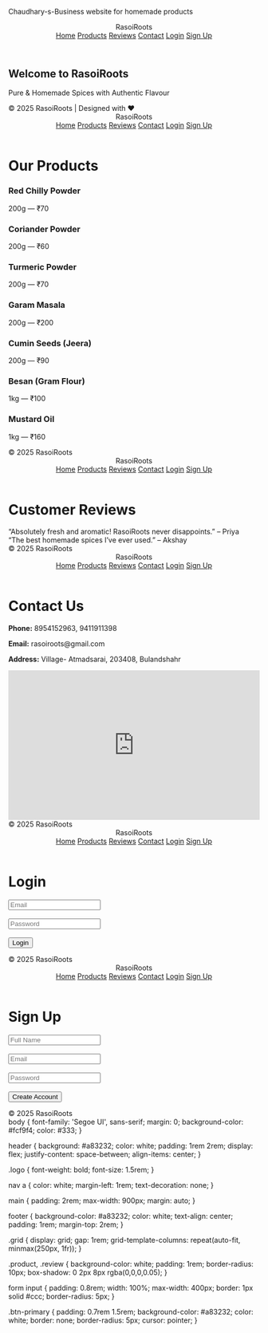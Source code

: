  Chaudhary-s-Business
website for homemade products
<!DOCTYPE html>
<html lang="en">
<head>
  <meta charset="UTF-8" />
  <meta name="viewport" content="width=device-width, initial-scale=1.0"/>
  <title>RasoiRoots | Home</title>
  <link rel="stylesheet" href="style.css" />
</head>
<body>
  <header>
    <div class="logo">RasoiRoots</div>
    <nav>
      <a href="index.html">Home</a>
      <a href="products.html">Products</a>
      <a href="reviews.html">Reviews</a>
      <a href="contact.html">Contact</a>
      <a href="login.html">Login</a>
      <a href="signup.html">Sign Up</a>
    </nav>
  </header>

  <main>
    <section>
      <h1>Welcome to RasoiRoots</h1>
      <p>Pure & Homemade Spices with Authentic Flavour</p>
    </section>
  </main>

  <footer>
    &copy; 2025 RasoiRoots | Designed with ❤️
  </footer>
</body>
</html>
<!DOCTYPE html>
<html lang="en">
<head>
  <meta charset="UTF-8" />
  <meta name="viewport" content="width=device-width, initial-scale=1.0"/>
  <title>RasoiRoots | Products</title>
  <link rel="stylesheet" href="style.css" />
</head>
<body>
  <header>
    <div class="logo">RasoiRoots</div>
    <nav>
      <a href="index.html">Home</a>
      <a href="products.html">Products</a>
      <a href="reviews.html">Reviews</a>
      <a href="contact.html">Contact</a>
      <a href="login.html">Login</a>
      <a href="signup.html">Sign Up</a>
    </nav>
  </header>

  <main>
    <h1>Our Products</h1>
    <div class="grid">
      <div class="product"><h3>Red Chilly Powder</h3><p>200g — ₹70</p></div>
      <div class="product"><h3>Coriander Powder</h3><p>200g — ₹60</p></div>
      <div class="product"><h3>Turmeric Powder</h3><p>200g — ₹70</p></div>
      <div class="product"><h3>Garam Masala</h3><p>200g — ₹200</p></div>
      <div class="product"><h3>Cumin Seeds (Jeera)</h3><p>200g — ₹90</p></div>
      <div class="product"><h3>Besan (Gram Flour)</h3><p>1kg — ₹100</p></div>
      <div class="product"><h3>Mustard Oil</h3><p>1kg — ₹160</p></div>
    </div>
  </main>

  <footer>
    &copy; 2025 RasoiRoots
  </footer>
</body>
</html>
<!DOCTYPE html>
<html lang="en">
<head>
  <meta charset="UTF-8" />
  <meta name="viewport" content="width=device-width, initial-scale=1.0"/>
  <title>RasoiRoots | Reviews</title>
  <link rel="stylesheet" href="style.css" />
</head>
<body>
  <header>
    <div class="logo">RasoiRoots</div>
    <nav>
      <a href="index.html">Home</a>
      <a href="products.html">Products</a>
      <a href="reviews.html">Reviews</a>
      <a href="contact.html">Contact</a>
      <a href="login.html">Login</a>
      <a href="signup.html">Sign Up</a>
    </nav>
  </header>

  <main>
    <h1>Customer Reviews</h1>
    <div class="grid">
      <div class="review">“Absolutely fresh and aromatic! RasoiRoots never disappoints.” – Priya</div>
      <div class="review">“The best homemade spices I’ve ever used.” – Akshay</div>
    </div>
  </main>

  <footer>
    &copy; 2025 RasoiRoots
  </footer>
</body>
</html>
<!DOCTYPE html>
<html lang="en">
<head>
  <meta charset="UTF-8" />
  <meta name="viewport" content="width=device-width, initial-scale=1.0"/>
  <title>RasoiRoots | Contact</title>
  <link rel="stylesheet" href="style.css" />
</head>
<body>
  <header>
    <div class="logo">RasoiRoots</div>
    <nav>
      <a href="index.html">Home</a>
      <a href="products.html">Products</a>
      <a href="reviews.html">Reviews</a>
      <a href="contact.html">Contact</a>
      <a href="login.html">Login</a>
      <a href="signup.html">Sign Up</a>
    </nav>
  </header>

  <main>
    <h1>Contact Us</h1>
    <p><strong>Phone:</strong> 8954152963, 9411911398</p>
    <p><strong>Email:</strong> rasoiroots@gmail.com</p>
    <p><strong>Address:</strong> Village- Atmadsarai, 203408, Bulandshahr</p>
    <iframe
      src="https://www.google.com/maps/embed?pb=!1m18!1m12!1m3!1d14014.885514059218!2d77.9489032!3d28.4090125"
      width="100%" height="300" style="border:0;" allowfullscreen="" loading="lazy"></iframe>
  </main>

  <footer>
    &copy; 2025 RasoiRoots
  </footer>
</body>
</html>
<!DOCTYPE html>
<html lang="en">
<head>
  <meta charset="UTF-8" />
  <meta name="viewport" content="width=device-width, initial-scale=1.0"/>
  <title>Login - RasoiRoots</title>
  <link rel="stylesheet" href="style.css" />
</head>
<body>
  <header>
    <div class="logo">RasoiRoots</div>
    <nav>
      <a href="index.html">Home</a>
      <a href="products.html">Products</a>
      <a href="reviews.html">Reviews</a>
      <a href="contact.html">Contact</a>
      <a href="login.html">Login</a>
      <a href="signup.html">Sign Up</a>
    </nav>
  </header>

  <main>
    <h1>Login</h1>
    <form>
      <input type="email" placeholder="Email" required /><br><br>
      <input type="password" placeholder="Password" required /><br><br>
      <button class="btn-primary">Login</button>
    </form>
  </main>

  <footer>
    &copy; 2025 RasoiRoots
  </footer>
</body>
</html>
<!DOCTYPE html>
<html lang="en">
<head>
  <meta charset="UTF-8" />
  <meta name="viewport" content="width=device-width, initial-scale=1.0"/>
  <title>Sign Up - RasoiRoots</title>
  <link rel="stylesheet" href="style.css" />
</head>
<body>
  <header>
    <div class="logo">RasoiRoots</div>
    <nav>
      <a href="index.html">Home</a>
      <a href="products.html">Products</a>
      <a href="reviews.html">Reviews</a>
      <a href="contact.html">Contact</a>
      <a href="login.html">Login</a>
      <a href="signup.html">Sign Up</a>
    </nav>
  </header>

  <main>
    <h1>Sign Up</h1>
    <form>
      <input type="text" placeholder="Full Name" required /><br><br>
      <input type="email" placeholder="Email" required /><br><br>
      <input type="password" placeholder="Password" required /><br><br>
      <button class="btn-primary">Create Account</button>
    </form>
  </main>

  <footer>
    &copy; 2025 RasoiRoots
  </footer>
</body>
</html>
body {
  font-family: 'Segoe UI', sans-serif;
  margin: 0;
  background-color: #fcf9f4;
  color: #333;
}

header {
  background: #a83232;
  color: white;
  padding: 1rem 2rem;
  display: flex;
  justify-content: space-between;
  align-items: center;
}

.logo {
  font-weight: bold;
  font-size: 1.5rem;
}

nav a {
  color: white;
  margin-left: 1rem;
  text-decoration: none;
}

main {
  padding: 2rem;
  max-width: 900px;
  margin: auto;
}

footer {
  background-color: #a83232;
  color: white;
  text-align: center;
  padding: 1rem;
  margin-top: 2rem;
}

.grid {
  display: grid;
  gap: 1rem;
  grid-template-columns: repeat(auto-fit, minmax(250px, 1fr));
}

.product, .review {
  background-color: white;
  padding: 1rem;
  border-radius: 10px;
  box-shadow: 0 2px 8px rgba(0,0,0,0.05);
}

form input {
  padding: 0.8rem;
  width: 100%;
  max-width: 400px;
  border: 1px solid #ccc;
  border-radius: 5px;
}

.btn-primary {
  padding: 0.7rem 1.5rem;
  background-color: #a83232;
  color: white;
  border: none;
  border-radius: 5px;
  cursor: pointer;
}

